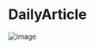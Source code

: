 # DailyArticle
![image](https://user-images.githubusercontent.com/26058288/202408444-c1c70402-fe2f-4f7d-92f2-9e78f9e26481.png)
